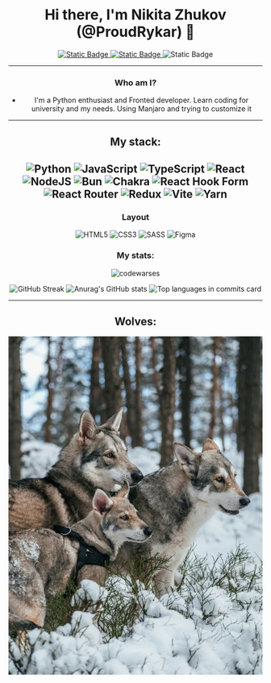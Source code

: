 <h1 align="center">Hi there, I'm Nikita Zhukov (@ProudRykar) 🐺 </h1>

<div align="center">
<a href="https://www.codewars.com/users/ProudRykar" target="_blank">
  <img alt="Static Badge" src="https://img.shields.io/badge/Codewars-%23B1361E?style=for-the-badge&logo=Codewars&labelColor=grey&link=https%3A%2F%2Fwww.codewars.com%2Fusers%2Fproudrykar">
</a>

<a href="https://t.me/proudrykar" target="_blank">
  <img alt="Static Badge" src="https://img.shields.io/badge/Telegram-%2326A5E4?style=for-the-badge&&logo=telegram&labelColor=grey&link=https%3A%2F%2Ft.me%2Fproudrykar">
</a>

<a target="_blank">
  <img alt="Static Badge" src="https://komarev.com/ghpvc/?username=ProudRykar&color=green&style=for-the-badge&">
</a>
  
---

### Who am I?
- I'm a Python enthusiast and Fronted developer. Learn coding for university and my needs. Using Manjaro and trying to customize it
  
---

## My stack:

![Python](https://img.shields.io/badge/python-3670A0?style=for-the-badge&logo=python&logoColor=ffdd54)
![JavaScript](https://img.shields.io/badge/javascript-%23323330.svg?style=for-the-badge&logo=javascript&logoColor=%23F7DF1E)
![TypeScript](https://img.shields.io/badge/typescript-%23007ACC.svg?style=for-the-badge&logo=typescript&logoColor=white)
![React](https://img.shields.io/badge/react-%2320232a.svg?style=for-the-badge&logo=react&logoColor=%2361DAFB)
![NodeJS](https://img.shields.io/badge/node.js-6DA55F?style=for-the-badge&logo=node.js&logoColor=white)
![Bun](https://img.shields.io/badge/Bun-%23000000.svg?style=for-the-badge&logo=bun&logoColor=white)
![Chakra](https://img.shields.io/badge/chakra-%234ED1C5.svg?style=for-the-badge&logo=chakraui&logoColor=white)
![React Hook Form](https://img.shields.io/badge/React%20Hook%20Form-%23EC5990.svg?style=for-the-badge&logo=reacthookform&logoColor=white)
![React Router](https://img.shields.io/badge/React_Router-CA4245?style=for-the-badge&logo=react-router&logoColor=white)
![Redux](https://img.shields.io/badge/redux-%23593d88.svg?style=for-the-badge&logo=redux&logoColor=white)
![Vite](https://img.shields.io/badge/vite-%23646CFF.svg?style=for-the-badge&logo=vite&logoColor=white)
![Yarn](https://img.shields.io/badge/yarn-%232C8EBB.svg?style=for-the-badge&logo=yarn&logoColor=white)
---

### Layout
![HTML5](https://img.shields.io/badge/html5-%23E34F26.svg?style=for-the-badge&logo=html5&logoColor=white)
![CSS3](https://img.shields.io/badge/css3-%231572B6.svg?style=for-the-badge&logo=css3&logoColor=white)
![SASS](https://img.shields.io/badge/SASS-hotpink.svg?style=for-the-badge&logo=SASS&logoColor=white)
![Figma](https://img.shields.io/badge/figma-%23F24E1E.svg?style=for-the-badge&logo=figma&logoColor=white)

### My stats:

![codewarses](https://www.codewars.com/users/ProudRykar/badges/large)

![GitHub Streak](https://streak-stats.demolab.com?user=ProudRykar&theme=merko&hide_border=true)
![Anurag's GitHub stats](https://github-readme-stats.vercel.app/api?username=ProudRykar&show_icons=true&theme=merko&color=green&hide_border=true)
![Top languages in commits card](http://github-profile-summary-cards.vercel.app/api/cards/most-commit-language?username=ProudRykar&theme=merko)

---

## Wolves:

![Wolves](/pics/wolves.jpg)
